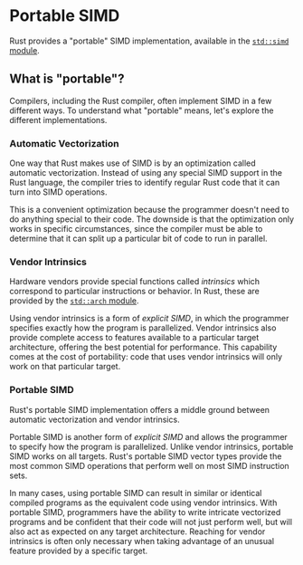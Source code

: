 # Portable SIMD

Rust provides a "portable" SIMD implementation, available in the [`std::simd` module](https://doc.rust-lang.org/std/simd/index.html).

## What is "portable"?

Compilers, including the Rust compiler, often implement SIMD in a few different ways.
To understand what "portable" means, let's explore the different implementations.

### Automatic Vectorization

One way that Rust makes use of SIMD is by an optimization called automatic vectorization.
Instead of using any special SIMD support in the Rust language, the compiler tries to identify regular Rust code that it can turn into SIMD operations.

This is a convenient optimization because the programmer doesn't need to do anything special to their code.
The downside is that the optimization only works in specific circumstances, since the compiler must be able to determine that it can split up a particular bit of code to run in parallel.

### Vendor Intrinsics

Hardware vendors provide special functions called _intrinsics_ which correspond to particular instructions or behavior.
In Rust, these are provided by the [`std::arch` module](https://doc.rust-lang.org/std/arch/index.html).

Using vendor intrinsics is a form of _explicit SIMD_, in which the programmer specifies exactly how the program is parallelized.
Vendor intrinsics also provide complete access to features available to a particular target architecture, offering the best potential for performance.
This capability comes at the cost of portability: code that uses vendor intrinsics will only work on that particular target.

### Portable SIMD

Rust's portable SIMD implementation offers a middle ground between automatic vectorization and vendor intrinsics.

Portable SIMD is another form of _explicit SIMD_ and allows the programmer to specify how the program is parallelized.
Unlike vendor intrinsics, portable SIMD works on all targets.
Rust's portable SIMD vector types provide the most common SIMD operations that perform well on most SIMD instruction sets.

In many cases, using portable SIMD can result in similar or identical compiled programs as the equivalent code using vendor intrinsics.
With portable SIMD, programmers have the ability to write intricate vectorized programs and be confident that their code will not just perform well, but will also act as expected on any target architecture.
Reaching for vendor intrinsics is often only necessary when taking advantage of an unusual feature provided by a specific target.
